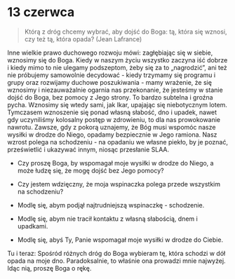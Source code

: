 
# 13 czerwca

> Którą z dróg chcemy wybrać, aby dojść do Boga: tą, która się wznosi, czy też tą, która opada? (Jean Lafrance)

Inne wielkie prawo duchowego rozwoju mówi: zagłębiając się w siebie, wznosimy się do Boga. Kiedy w naszym życiu wszystko zaczyna iść dobrze i kiedy mimo to nie ulegamy podszeptom, żeby się za to „nagrodzić”, ani też nie próbujemy samowolnie decydować - kiedy trzymamy się programu i grupy oraz rozwijamy duchowe poszukiwania - mamy wrażenie, że się wznosimy i niezauważalnie ogarnia nas przekonanie, że jesteśmy w stanie dojść do Boga, bez pomocy z Jego strony. To bardzo subtelna i groźna pycha. Wznosimy się wtedy sami, jak Ikar, upajając się niebotycznym lotem. Tymczasem wznoszenie się ponad własną słabość, dno i upadek, nawet gdy uczyniliśmy kolosalny postęp w zdrowieniu, to dla nas prowokowanie nawrotu. Zawsze, gdy z pokorą uznajemy, że Bóg musi wspomóc nasze wysiłki w drodze do Niego, opadamy bezpiecznie w Jego ramiona. Nasz wzrost polega na schodzeniu - na opadaniu we własne piekło, by je poznać, prześwietlić i ukazywać innym, niosąc przesłanie SLAA.

- Czy proszę Boga, by wspomagał moje wysiłki w drodze do Niego, a może łudzę się, że mogę dojść bez Jego pomocy?
- Czy jestem wdzięczny, że moja wspinaczka polega przede wszystkim na schodzeniu?

- Modlę się, abym podjął najtrudniejszą wspinaczkę - schodzenie.
- Modlę się, abym nie tracił kontaktu z własną słabością, dnem i upadkami.
- Modlę się, abyś Ty, Panie wspomagał moje wysiłki w drodze do Ciebie.

Tu i teraz: Spośród różnych dróg do Boga wybieram tę, która schodzi w dół opada na moje dno. Paradoksalnie, to właśnie ona prowadzi mnie najwyżej. Idąc nią, proszę Boga o rękę.
